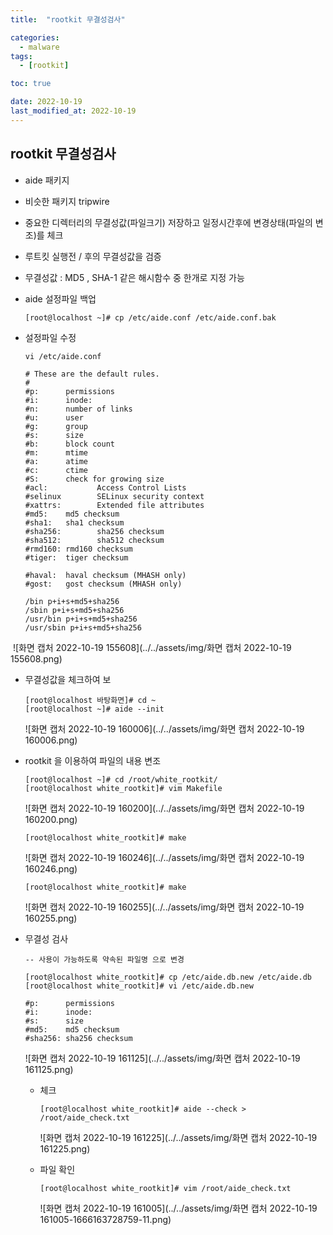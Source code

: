 ```yaml
---
title:  "rootkit 무결성검사" 

categories:
  - malware
tags:
  - [rootkit]

toc: true

date: 2022-10-19
last_modified_at: 2022-10-19
---
```


## rootkit 무결성검사

- aide 패키지

- 비슷한 패키지 tripwire

- 중요한 디렉터리의 무결성값(파일크기) 저장하고 일정시간후에 변경상태(파일의 변조)를 체크

- 루트킷 실행전 / 후의 무결성값을 검증

- 무결성값 : MD5 , SHA-1  같은 해시함수 중 한개로 지정 가능

- aide 설정파일 백업

  ```
  [root@localhost ~]# cp /etc/aide.conf /etc/aide.conf.bak
  ```

- 설정파일 수정

  ```
  vi /etc/aide.conf
  
  # These are the default rules.
  #
  #p:      permissions
  #i:      inode:
  #n:      number of links
  #u:      user
  #g:      group
  #s:      size
  #b:      block count
  #m:      mtime
  #a:      atime
  #c:      ctime
  #S:      check for growing size
  #acl:           Access Control Lists
  #selinux        SELinux security context
  #xattrs:        Extended file attributes
  #md5:    md5 checksum
  #sha1:   sha1 checksum
  #sha256:        sha256 checksum
  #sha512:        sha512 checksum
  #rmd160: rmd160 checksum
  #tiger:  tiger checksum
  
  #haval:  haval checksum (MHASH only)
  #gost:   gost checksum (MHASH only)
  ```

  ```
  /bin p+i+s+md5+sha256
  /sbin p+i+s+md5+sha256
  /usr/bin p+i+s+md5+sha256
  /usr/sbin p+i+s+md5+sha256
  ```

​	![화면 캡처 2022-10-19 155608](../../assets/img/화면 캡처 2022-10-19 155608.png)

- 무결성값을 체크하여 보

  ```
  [root@localhost 바탕화면]# cd ~
  [root@localhost ~]# aide --init
  ```

  ![화면 캡처 2022-10-19 160006](../../assets/img/화면 캡처 2022-10-19 160006.png)

- rootkit 을 이용하여 파일의 내용 변조

  ```
  [root@localhost ~]# cd /root/white_rootkit/
  [root@localhost white_rootkit]# vim Makefile
  ```

  ![화면 캡처 2022-10-19 160200](../../assets/img/화면 캡처 2022-10-19 160200.png)

  ```
  [root@localhost white_rootkit]# make
  ```

  ![화면 캡처 2022-10-19 160246](../../assets/img/화면 캡처 2022-10-19 160246.png)

  ```
  [root@localhost white_rootkit]# make
  ```

  ![화면 캡처 2022-10-19 160255](../../assets/img/화면 캡처 2022-10-19 160255.png)

- 무결성 검사

  ```
  -- 사용이 가능하도록 약속된 파일명 으로 변경
  
  [root@localhost white_rootkit]# cp /etc/aide.db.new /etc/aide.db
  [root@localhost white_rootkit]# vi /etc/aide.db.new
  
  #p:      permissions
  #i:      inode:
  #s:      size
  #md5:    md5 checksum
  #sha256: sha256 checksum
  ```

  ![화면 캡처 2022-10-19 161125](../../assets/img/화면 캡처 2022-10-19 161125.png)

  - 체크

    ```
    [root@localhost white_rootkit]# aide --check > /root/aide_check.txt
    ```

    ![화면 캡처 2022-10-19 161225](../../assets/img/화면 캡처 2022-10-19 161225.png)

  - 파일 확인

    ```
    [root@localhost white_rootkit]# vim /root/aide_check.txt
    ```

    ![화면 캡처 2022-10-19 161005](../../assets/img/화면 캡처 2022-10-19 161005-1666163728759-11.png)